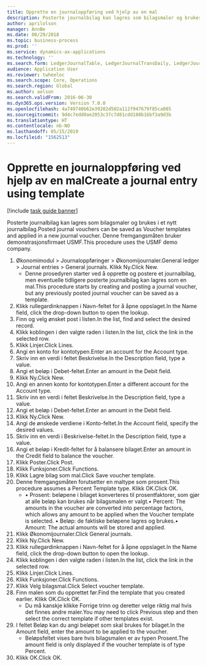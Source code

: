 ```yaml
---
title: Opprette en journaloppføring ved hjelp av en mal
description: Posterte journalbilag kan lagres som bilagsmaler og brukes i et nytt journalbilag.
author: aprilolson
manager: AnnBe
ms.date: 08/29/2018
ms.topic: business-process
ms.prod: ''
ms.service: dynamics-ax-applications
ms.technology: ''
ms.search.form: LedgerJournalTable, LedgerJournalTransDaily, LedgerJournalTransVoucherTemplate
audience: Application User
ms.reviewer: twheeloc
ms.search.scope: Core, Operations
ms.search.region: Global
ms.author: aolson
ms.search.validFrom: 2016-06-30
ms.dyn365.ops.version: Version 7.0.0
ms.openlocfilehash: 4a749740b62e39202d502a112f947679f85ca085
ms.sourcegitcommit: 9d4c7edd0ae2053c37c7d81cdd180b16bf3a9d3b
ms.translationtype: HT
ms.contentlocale: nb-NO
ms.lasthandoff: 05/15/2019
ms.locfileid: "1562513"
---
```

# <a name="create-a-journal-entry-using-template"></a><span data-ttu-id="2b378-103">Opprette en journaloppføring ved hjelp av en mal</span><span class="sxs-lookup"><span data-stu-id="2b378-103">Create a journal entry using template</span></span>

[!include [task guide banner](../../includes/task-guide-banner.md)]

<span data-ttu-id="2b378-104">Posterte journalbilag kan lagres som bilagsmaler og brukes i et nytt journalbilag.</span><span class="sxs-lookup"><span data-stu-id="2b378-104">Posted journal vouchers can be saved as Voucher templates and applied in a new journal voucher.</span></span> <span data-ttu-id="2b378-105">Denne fremgangsmåten bruker demonstrasjonsfirmaet USMF.</span><span class="sxs-lookup"><span data-stu-id="2b378-105">This procedure uses the USMF demo company.</span></span>

1. <span data-ttu-id="2b378-106">Økonomimodul > Journaloppføringer > Økonomijournaler.</span><span class="sxs-lookup"><span data-stu-id="2b378-106">General ledger > Journal entries > General journals.</span></span> <span data-ttu-id="2b378-107">Klikk Ny.</span><span class="sxs-lookup"><span data-stu-id="2b378-107">Click New.</span></span>
    * <span data-ttu-id="2b378-108">Denne prosedyren starter ved å opprette og postere et journalbilag, men eventuelle tidligere posterte journalbilag kan lagres som en mal.</span><span class="sxs-lookup"><span data-stu-id="2b378-108">This procedure starts by creating and posting a journal voucher, but any previously posted journal voucher can be saved as a template.</span></span>  
2. <span data-ttu-id="2b378-109">Klikk rullegardinknappen i Navn-feltet for å åpne oppslaget.</span><span class="sxs-lookup"><span data-stu-id="2b378-109">In the Name field, click the drop-down button to open the lookup.</span></span>
3. <span data-ttu-id="2b378-110">Finn og velg ønsket post i listen.</span><span class="sxs-lookup"><span data-stu-id="2b378-110">In the list, find and select the desired record.</span></span>
4. <span data-ttu-id="2b378-111">Klikk koblingen i den valgte raden i listen.</span><span class="sxs-lookup"><span data-stu-id="2b378-111">In the list, click the link in the selected row.</span></span>
5. <span data-ttu-id="2b378-112">Klikk Linjer.</span><span class="sxs-lookup"><span data-stu-id="2b378-112">Click Lines.</span></span>
6. <span data-ttu-id="2b378-113">Angi en konto for kontotypen.</span><span class="sxs-lookup"><span data-stu-id="2b378-113">Enter an account for the Account type.</span></span>
7. <span data-ttu-id="2b378-114">Skriv inn en verdi i feltet Beskrivelse.</span><span class="sxs-lookup"><span data-stu-id="2b378-114">In the Description field, type a value.</span></span>
8. <span data-ttu-id="2b378-115">Angi et beløp i Debet-feltet.</span><span class="sxs-lookup"><span data-stu-id="2b378-115">Enter an amount in the Debit field.</span></span>
9. <span data-ttu-id="2b378-116">Klikk Ny.</span><span class="sxs-lookup"><span data-stu-id="2b378-116">Click New.</span></span>
10. <span data-ttu-id="2b378-117">Angi en annen konto for kontotypen.</span><span class="sxs-lookup"><span data-stu-id="2b378-117">Enter a different account for the Account type.</span></span>
11. <span data-ttu-id="2b378-118">Skriv inn en verdi i feltet Beskrivelse.</span><span class="sxs-lookup"><span data-stu-id="2b378-118">In the Description field, type a value.</span></span>
12. <span data-ttu-id="2b378-119">Angi et beløp i Debet-feltet.</span><span class="sxs-lookup"><span data-stu-id="2b378-119">Enter an amount in the Debit field.</span></span>
13. <span data-ttu-id="2b378-120">Klikk Ny.</span><span class="sxs-lookup"><span data-stu-id="2b378-120">Click New.</span></span>
14. <span data-ttu-id="2b378-121">Angi de ønskede verdiene i Konto-feltet.</span><span class="sxs-lookup"><span data-stu-id="2b378-121">In the Account field, specify the desired values.</span></span>
15. <span data-ttu-id="2b378-122">Skriv inn en verdi i Beskrivelse-feltet.</span><span class="sxs-lookup"><span data-stu-id="2b378-122">In the Description field, type a value.</span></span>
16. <span data-ttu-id="2b378-123">Angi et beløp i Kredit-feltet for å balansere bilaget.</span><span class="sxs-lookup"><span data-stu-id="2b378-123">Enter an amount in the Credit field to balance the voucher.</span></span>
17. <span data-ttu-id="2b378-124">Klikk Poster.</span><span class="sxs-lookup"><span data-stu-id="2b378-124">Click Post.</span></span>
18. <span data-ttu-id="2b378-125">Klikk Funksjoner.</span><span class="sxs-lookup"><span data-stu-id="2b378-125">Click Functions.</span></span>
19. <span data-ttu-id="2b378-126">Klikk Lagre bilag som mal.</span><span class="sxs-lookup"><span data-stu-id="2b378-126">Click Save voucher template.</span></span>
20. <span data-ttu-id="2b378-127">Denne fremgangsmåten forutsetter en maltype som prosent.</span><span class="sxs-lookup"><span data-stu-id="2b378-127">This procedure assumes a Percent Template type.</span></span> <span data-ttu-id="2b378-128">Klikk OK.</span><span class="sxs-lookup"><span data-stu-id="2b378-128">Click OK.</span></span>
    * <span data-ttu-id="2b378-129">• Prosent: beløpene i bilaget konverteres til prosentfaktorer, som gjør at alle beløp kan brukes når bilagsmalen er valgt.</span><span class="sxs-lookup"><span data-stu-id="2b378-129">• Percent: The amounts in the voucher are converted into percentage factors, which allows any amount to be applied when the Voucher template is selected.</span></span>  <span data-ttu-id="2b378-130">• Beløp: de faktiske beløpene lagres og brukes.</span><span class="sxs-lookup"><span data-stu-id="2b378-130">• Amount: The actual amounts will be stored and applied.</span></span>  
21. <span data-ttu-id="2b378-131">Klikk Økonomijournaler.</span><span class="sxs-lookup"><span data-stu-id="2b378-131">Click General journals.</span></span>
22. <span data-ttu-id="2b378-132">Klikk Ny.</span><span class="sxs-lookup"><span data-stu-id="2b378-132">Click New.</span></span>
23. <span data-ttu-id="2b378-133">Klikk rullegardinknappen i Navn-feltet for å åpne oppslaget.</span><span class="sxs-lookup"><span data-stu-id="2b378-133">In the Name field, click the drop-down button to open the lookup.</span></span>
24. <span data-ttu-id="2b378-134">Klikk koblingen i den valgte raden i listen.</span><span class="sxs-lookup"><span data-stu-id="2b378-134">In the list, click the link in the selected row.</span></span>
25. <span data-ttu-id="2b378-135">Klikk Linjer.</span><span class="sxs-lookup"><span data-stu-id="2b378-135">Click Lines.</span></span>
26. <span data-ttu-id="2b378-136">Klikk Funksjoner.</span><span class="sxs-lookup"><span data-stu-id="2b378-136">Click Functions.</span></span>
27. <span data-ttu-id="2b378-137">Klikk Velg bilagsmal.</span><span class="sxs-lookup"><span data-stu-id="2b378-137">Click Select voucher template.</span></span>
28. <span data-ttu-id="2b378-138">Finn malen som du opprettet før.</span><span class="sxs-lookup"><span data-stu-id="2b378-138">Find the template that you created earlier.</span></span> <span data-ttu-id="2b378-139">Klikk OK.</span><span class="sxs-lookup"><span data-stu-id="2b378-139">Click OK.</span></span>
    * <span data-ttu-id="2b378-140">Du må kanskje klikke Forrige trinn og deretter velge riktig mal hvis det finnes andre maler.</span><span class="sxs-lookup"><span data-stu-id="2b378-140">You may need to click Previous step and then select the correct template if other templates exist.</span></span>  
29. <span data-ttu-id="2b378-141">I feltet Beløp kan du angi beløpet som skal brukes for bilaget.</span><span class="sxs-lookup"><span data-stu-id="2b378-141">In the Amount field, enter the amount to be applied to the voucher.</span></span>
    * <span data-ttu-id="2b378-142">Beløpsfeltet vises bare hvis bilagsmalen er av typen Prosent.</span><span class="sxs-lookup"><span data-stu-id="2b378-142">The amount field is only displayed if the voucher template is of type Percent.</span></span>  
30. <span data-ttu-id="2b378-143">Klikk OK.</span><span class="sxs-lookup"><span data-stu-id="2b378-143">Click OK.</span></span>

